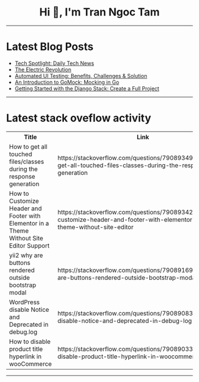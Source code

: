 <h1 align="center">Hi 👋, I'm Tran Ngoc Tam</h1>

---

# Latest Blog Posts 
<!-- BLOG-POST-LIST:START -->
- [Tech Spotlight: Daily Tech News](https://dev.to/techdogs_inc/tech-spotlight-daily-tech-news-48hb)
- [The Electric Revolution](https://dev.to/starkfahr_0ba0042faf/the-electric-revolution-2900)
- [Automated UI Testing: Benefits, Challenges &amp; Solution](https://dev.to/alishahndrsn/automated-ui-testing-benefits-challenges-solution-34m0)
- [An Introduction to GoMock: Mocking in Go](https://dev.to/keploy/an-introduction-to-gomock-mocking-in-go-107)
- [Getting Started with the Django Stack: Create a Full Project](https://dev.to/deleteman123/getting-started-with-the-django-stack-create-a-full-project-5f7j)
<!-- BLOG-POST-LIST:END -->

---

# Latest stack oveflow activity
<table>
  <tr><th>Title</th><th>Link</th></tr>
  <!-- STACKOVERFLOW:START --><tr><td>How to get all touched files/classes during the response generation</td><td>https://stackoverflow.com/questions/79089349/how-to-get-all-touched-files-classes-during-the-response-generation</td></tr><tr><td>How to Customize Header and Footer with Elementor in a Theme Without Site Editor Support</td><td>https://stackoverflow.com/questions/79089342/how-to-customize-header-and-footer-with-elementor-in-a-theme-without-site-editor</td></tr><tr><td>yii2 why are buttons rendered outside bootstrap modal</td><td>https://stackoverflow.com/questions/79089169/yii2-why-are-buttons-rendered-outside-bootstrap-modal</td></tr><tr><td>WordPress disable Notice and Deprecated in debug.log</td><td>https://stackoverflow.com/questions/79089083/wordpress-disable-notice-and-deprecated-in-debug-log</td></tr><tr><td>How to disable product title hyperlink in wooCommerce</td><td>https://stackoverflow.com/questions/79089033/how-to-disable-product-title-hyperlink-in-woocommerce</td></tr><!-- STACKOVERFLOW:END -->
</table>

---


